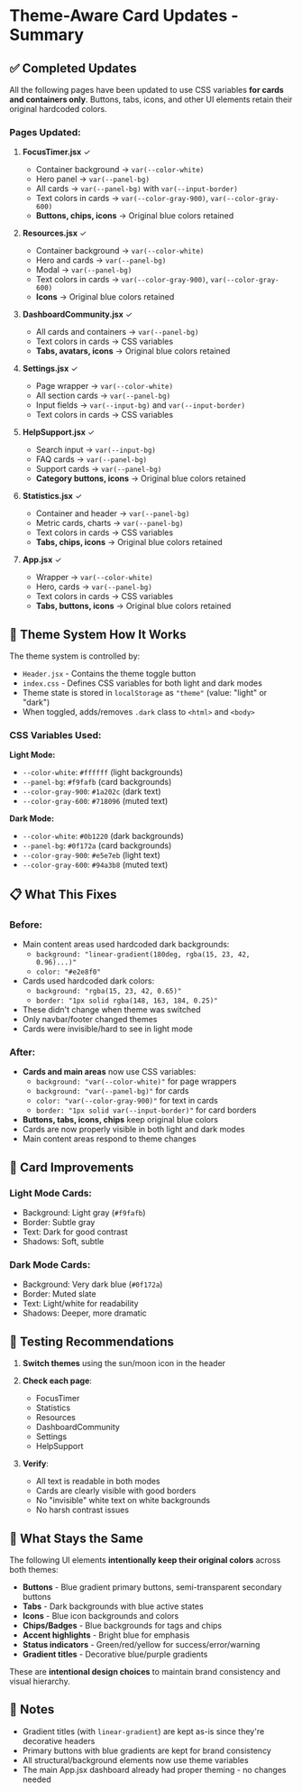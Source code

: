 # Theme-Aware Card Updates - Summary

## ✅ Completed Updates

All the following pages have been updated to use CSS variables **for cards and containers only**. Buttons, tabs, icons, and other UI elements retain their original hardcoded colors.

### Pages Updated:

1. **FocusTimer.jsx** ✓
   - Container background → `var(--color-white)`
   - Hero panel → `var(--panel-bg)`
   - All cards → `var(--panel-bg)` with `var(--input-border)`
   - Text colors in cards → `var(--color-gray-900)`, `var(--color-gray-600)`
   - **Buttons, chips, icons** → Original blue colors retained

2. **Resources.jsx** ✓
   - Container background → `var(--color-white)`
   - Hero and cards → `var(--panel-bg)`
   - Modal → `var(--panel-bg)`
   - Text colors in cards → `var(--color-gray-900)`, `var(--color-gray-600)`
   - **Icons** → Original blue colors retained

3. **DashboardCommunity.jsx** ✓
   - All cards and containers → `var(--panel-bg)`
   - Text colors in cards → CSS variables
   - **Tabs, avatars, icons** → Original blue colors retained

4. **Settings.jsx** ✓
   - Page wrapper → `var(--color-white)`
   - All section cards → `var(--panel-bg)`
   - Input fields → `var(--input-bg)` and `var(--input-border)`
   - Text colors in cards → CSS variables

5. **HelpSupport.jsx** ✓
   - Search input → `var(--input-bg)`
   - FAQ cards → `var(--panel-bg)`
   - Support cards → `var(--panel-bg)`
   - **Category buttons, icons** → Original blue colors retained

6. **Statistics.jsx** ✓
   - Container and header → `var(--panel-bg)`
   - Metric cards, charts → `var(--panel-bg)`
   - Text colors in cards → CSS variables
   - **Tabs, chips, icons** → Original blue colors retained

7. **App.jsx** ✓
   - Wrapper → `var(--color-white)`
   - Hero, cards → `var(--panel-bg)`
   - Text colors in cards → CSS variables
   - **Tabs, buttons, icons** → Original blue colors retained

## 🔄 Theme System How It Works

The theme system is controlled by:
- `Header.jsx` - Contains the theme toggle button
- `index.css` - Defines CSS variables for both light and dark modes
- Theme state is stored in `localStorage` as `"theme"` (value: "light" or "dark")
- When toggled, adds/removes `.dark` class to `<html>` and `<body>`

### CSS Variables Used:

**Light Mode:**
- `--color-white`: `#ffffff` (light backgrounds)
- `--panel-bg`: `#f9fafb` (card backgrounds)
- `--color-gray-900`: `#1a202c` (dark text)
- `--color-gray-600`: `#718096` (muted text)

**Dark Mode:**
- `--color-white`: `#0b1220` (dark backgrounds)
- `--panel-bg`: `#0f172a` (card backgrounds)
- `--color-gray-900`: `#e5e7eb` (light text)
- `--color-gray-600`: `#94a3b8` (muted text)

## 📋 What This Fixes

### Before:
- Main content areas used hardcoded dark backgrounds:
  - `background: "linear-gradient(180deg, rgba(15, 23, 42, 0.96)...)"`
  - `color: "#e2e8f0"`
- Cards used hardcoded dark colors:
  - `background: "rgba(15, 23, 42, 0.65)"`
  - `border: "1px solid rgba(148, 163, 184, 0.25)"`
- These didn't change when theme was switched
- Only navbar/footer changed themes
- Cards were invisible/hard to see in light mode

### After:
- **Cards and main areas** now use CSS variables:
  - `background: "var(--color-white)"` for page wrappers
  - `background: "var(--panel-bg)"` for cards
  - `color: "var(--color-gray-900)"` for text in cards
  - `border: "1px solid var(--input-border)"` for card borders
- **Buttons, tabs, icons, chips** keep original blue colors
- Cards are now properly visible in both light and dark modes
- Main content areas respond to theme changes

## 🎨 Card Improvements

### Light Mode Cards:
- Background: Light gray (`#f9fafb`)
- Border: Subtle gray
- Text: Dark for good contrast
- Shadows: Soft, subtle

### Dark Mode Cards:
- Background: Very dark blue (`#0f172a`)
- Border: Muted slate
- Text: Light/white for readability
- Shadows: Deeper, more dramatic

## 🧪 Testing Recommendations

1. **Switch themes** using the sun/moon icon in the header
2. **Check each page**:
   - FocusTimer
   - Statistics
   - Resources
   - DashboardCommunity
   - Settings
   - HelpSupport

3. **Verify**:
   - All text is readable in both modes
   - Cards are clearly visible with good borders
   - No "invisible" white text on white backgrounds
   - No harsh contrast issues

## 🎨 What Stays the Same

The following UI elements **intentionally keep their original colors** across both themes:

- **Buttons** - Blue gradient primary buttons, semi-transparent secondary buttons
- **Tabs** - Dark backgrounds with blue active states
- **Icons** - Blue icon backgrounds and colors
- **Chips/Badges** - Blue backgrounds for tags and chips
- **Accent highlights** - Bright blue for emphasis
- **Status indicators** - Green/red/yellow for success/error/warning
- **Gradient titles** - Decorative blue/purple gradients

These are **intentional design choices** to maintain brand consistency and visual hierarchy.

## 📝 Notes

- Gradient titles (with `linear-gradient`) are kept as-is since they're decorative headers
- Primary buttons with blue gradients are kept for brand consistency
- All structural/background elements now use theme variables
- The main App.jsx dashboard already had proper theming - no changes needed
